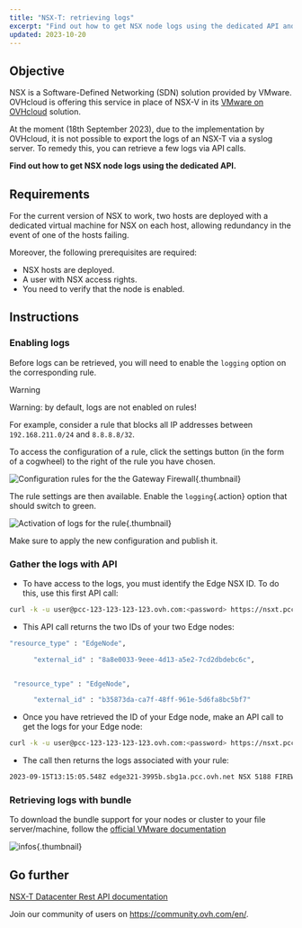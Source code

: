 ```yaml
---
title: "NSX-T: retrieving logs"
excerpt: "Find out how to get NSX node logs using the dedicated API and/or Bundle"
updated: 2023-10-20
---
```


## Objective

NSX is a Software-Defined Networking (SDN) solution provided by VMware. OVHcloud is offering this service in place of NSX-V in its [VMware on OVHcloud](https://www.ovhcloud.com/fr/hosted-private-cloud/vmware/) solution.

At the moment (18th September 2023), due to the implementation by OVHcloud, it is not possible to export the logs of an NSX-T via a syslog server. To remedy this, you can retrieve a few logs via API calls.

**Find out how to get NSX node logs using the dedicated API.**

## Requirements

For the current version of NSX to work, two hosts are deployed with a dedicated virtual machine for NSX on each host, allowing redundancy in the event of one of the hosts failing.

Moreover, the following prerequisites are required:

- NSX hosts are deployed.
- A user with NSX access rights.
- You need to verify that the node is enabled.

## Instructions

### Enabling logs

Before logs can be retrieved, you will need to enable the `logging` option on the corresponding rule.

> [!warning]
> Warning: by default, logs are not enabled on rules!

For example, consider a rule that blocks all IP addresses between `192.168.211.0/24` and `8.8.8.8/32`.

To access the configuration of a rule, click the settings button (in the form of a cogwheel) to the right of the rule you have chosen.

![Configuration rules for the the Gateway Firewall](images/01nsx-t_get_logs_by_api.png){.thumbnail}

The rule settings are then available. Enable the `logging`{.action} option that should switch to green.

![Activation of logs for the rule](images/02nsx-t_get_logs_by_api.png){.thumbnail}

Make sure to apply the new configuration and publish it.

### Gather the logs with API

- To have access to the logs, you must identify the Edge NSX ID. To do this, use this first API call:

```bash
curl -k -u user@pcc-123-123-123-123.ovh.com:<password> https://nsxt.pcc-123-123-123-123.ovh.com/api/v1/transport-nodes/
```

- This API call returns the two IDs of your two Edge nodes:

```bash
"resource_type" : "EdgeNode",

      "external_id" : "8a8e0033-9eee-4d13-a5e2-7cd2dbdebc6c",


 "resource_type" : "EdgeNode",

      "external_id" : "b35873da-ca7f-48ff-961e-5d6fa8bc5bf7"
```

- Once you have retrieved the ID of your Edge node, make an API call to get the logs for your Edge node:

```bash
curl -k -u user@pcc-123-123-123-123.ovh.com:<password> https://nsxt.pcc-123-123-123-123.ovh.com/api/v1/transport-nodes/8a8e0033-9eee-4d13-a5e2-7cd2dbdebc6c/node/logs/firewallpkt.log/data
```

- The call then returns the logs associated with your rule:

```bash
2023-09-15T13:15:05.548Z edge321-3995b.sbg1a.pcc.ovh.net NSX 5188 FIREWALL [nsx@6876 comp="nsx-edge" subcomp="datapathd" s2comp="firewallpkt" level="INFO"] <30 d612293055f3431f:8b01687591afe36e> INET reason-match DROP 2312 OUT 84 PROTO 1 192.168.211.169->8.8.8.8
```

### Retrieving logs with bundle

To download the bundle support for your nodes or cluster to your file server/machine, follow the [official VMware documentation](https://docs.vmware.com/en/VMware-vSphere/7.0/vmware-vsphere-with-tanzu/GUID-794C691E-B950-4838-97E4-A10D9873D852.html)

![infos](images/export-log-bundle.gif){.thumbnail}

## Go further

[NSX-T Datacenter Rest API documentation](https://developer.vmware.com/apis/1707/)

Join our community of users on <https://community.ovh.com/en/>.